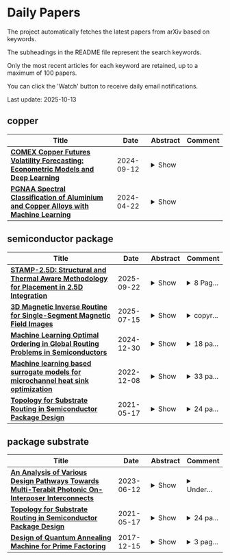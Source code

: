 # Daily Papers
The project automatically fetches the latest papers from arXiv based on keywords.

The subheadings in the README file represent the search keywords.

Only the most recent articles for each keyword are retained, up to a maximum of 100 papers.

You can click the 'Watch' button to receive daily email notifications.

Last update: 2025-10-13

## copper
| **Title** | **Date** | **Abstract** | **Comment** |
| --- | --- | --- | --- |
| **[COMEX Copper Futures Volatility Forecasting: Econometric Models and Deep Learning](http://arxiv.org/abs/2409.08356v1)** | 2024-09-12 | <details><summary>Show</summary><p>This paper investigates the forecasting performance of COMEX copper futures realized volatility across various high-frequency intervals using both econometric volatility models and deep learning recurrent neural network models. The econometric models considered are GARCH and HAR, while the deep learning models include RNN (Recurrent Neural Network), LSTM (Long Short-Term Memory), and GRU (Gated Recurrent Unit). In forecasting daily realized volatility for COMEX copper futures with a rolling window approach, the econometric models, particularly HAR, outperform recurrent neural networks overall, with HAR achieving the lowest QLIKE loss function value. However, when the data is replaced with hourly high-frequency realized volatility, the deep learning models outperform the GARCH model, and HAR attains a comparable QLIKE loss function value. Despite the black-box nature of machine learning models, the deep learning models demonstrate superior forecasting performance, surpassing the fixed QLIKE value of HAR in the experiment. Moreover, as the forecast horizon extends for daily realized volatility, deep learning models gradually close the performance gap with the GARCH model in certain loss function metrics. Nonetheless, HAR remains the most effective model overall for daily realized volatility forecasting in copper futures.</p></details> |  |
| **[PGNAA Spectral Classification of Aluminium and Copper Alloys with Machine Learning](http://arxiv.org/abs/2404.14107v1)** | 2024-04-22 | <details><summary>Show</summary><p>In this paper, we explore the optimization of metal recycling with a focus on real-time differentiation between alloys of copper and aluminium. Spectral data, obtained through Prompt Gamma Neutron Activation Analysis (PGNAA), is utilized for classification. The study compares data from two detectors, cerium bromide (CeBr$_{3}$) and high purity germanium (HPGe), considering their energy resolution and sensitivity. We test various data generation, preprocessing, and classification methods, with Maximum Likelihood Classifier (MLC) and Conditional Variational Autoencoder (CVAE) yielding the best results. The study also highlights the impact of different detector types on classification accuracy, with CeBr$_{3}$ excelling in short measurement times and HPGe performing better in longer durations. The findings suggest the importance of selecting the appropriate detector and methodology based on specific application requirements.</p></details> |  |

## semiconductor package
| **Title** | **Date** | **Abstract** | **Comment** |
| --- | --- | --- | --- |
| **[STAMP-2.5D: Structural and Thermal Aware Methodology for Placement in 2.5D Integration](http://arxiv.org/abs/2504.21140v2)** | 2025-09-22 | <details><summary>Show</summary><p>Chiplet-based architectures and advanced packaging has emerged as transformative approaches in semiconductor design. While conventional physical design for 2.5D heterogeneous systems typically prioritizes wirelength reduction through tight chiplet packing, this strategy creates thermal bottlenecks and intensifies coefficient of thermal expansion (CTE) mismatches, compromising long-term reliability. Addressing these challenges requires holistic consideration of thermal performance, mechanical stress, and interconnect efficiency. We introduce STAMP-2.5D, the first automated floorplanning methodology that simultaneously optimizes these critical factors. Our approach employs finite element analysis to simulate temperature distributions and stress profiles across chiplet configurations while minimizing interconnect wirelength. Experimental results demonstrate that our thermal structural aware automated floorplanning approach reduces overall stress by 11% while maintaining excellent thermal performance with a negligible 0.5% temperature increase and simultaneously reducing total wirelength by 11% compared to temperature-only optimization. Additionally, we conduct an exploratory study on the effects of temperature gradients on structural integrity, providing crucial insights for reliability-conscious chiplet design. STAMP-2.5D establishes a robust platform for navigating critical trade-offs in advanced semiconductor packaging.</p></details> | <details><summary>8 Pag...</summary><p>8 Page, 10 Figures, To be presented at ICCD 2025</p></details> |
| **[3D Magnetic Inverse Routine for Single-Segment Magnetic Field Images](http://arxiv.org/abs/2507.11293v1)** | 2025-07-15 | <details><summary>Show</summary><p>In semiconductor packaging, accurately recovering 3D information is crucial for non-destructive testing (NDT) to localize circuit defects. This paper presents a novel approach called the 3D Magnetic Inverse Routine (3D MIR), which leverages Magnetic Field Images (MFI) to retrieve the parameters for the 3D current flow of a single-segment. The 3D MIR integrates a deep learning (DL)-based Convolutional Neural Network (CNN), spatial-physics-based constraints, and optimization techniques. The method operates in three stages: i) The CNN model processes the MFI data to predict ($\ell/z_o$), where $\ell$ is the wire length and $z_o$ is the wire's vertical depth beneath the magnetic sensors and classify segment type ($c$). ii) By leveraging spatial-physics-based constraints, the routine provides initial estimates for the position ($x_o$, $y_o$, $z_o$), length ($\ell$), current ($I$), and current flow direction (positive or negative) of the current segment. iii) An optimizer then adjusts these five parameters ($x_o$, $y_o$, $z_o$, $\ell$, $I$) to minimize the difference between the reconstructed MFI and the actual MFI. The results demonstrate that the 3D MIR method accurately recovers 3D information with high precision, setting a new benchmark for magnetic image reconstruction in semiconductor packaging. This method highlights the potential of combining DL and physics-driven optimization in practical applications.</p></details> | <details><summary>copyr...</summary><p>copyright 2025 IEEE. Personal use of this material is permitted. Permission from IEEE must be obtained for all other uses, in any current or future media, including reprinting/republishing this material for advertising or promotional purposes, creating new collective works, for resale or redistribution to servers or lists, or reuse of any copyrighted component of this work in other works</p></details> |
| **[Machine Learning Optimal Ordering in Global Routing Problems in Semiconductors](http://arxiv.org/abs/2412.21035v1)** | 2024-12-30 | <details><summary>Show</summary><p>In this work, we propose a new method for ordering nets during the process of layer assignment in global routing problems. The global routing problems that we focus on in this work are based on routing problems that occur in the design of substrates in multilayered semiconductor packages. The proposed new method is based on machine learning techniques and we show that the proposed method supersedes conventional net ordering techniques based on heuristic score functions. We perform global routing experiments in multilayered semiconductor package environments in order to illustrate that the routing order based on our new proposed technique outperforms previous methods based on heuristics. Our approach of using machine learning for global routing targets specifically the net ordering step which we show in this work can be significantly improved by deep learning.</p></details> | <details><summary>18 pa...</summary><p>18 pages, 13 figures, 6 tables; published in Scientific Reports</p></details> |
| **[Machine learning based surrogate models for microchannel heat sink optimization](http://arxiv.org/abs/2208.09683v2)** | 2022-12-08 | <details><summary>Show</summary><p>Microchannel heat sinks are an efficient cooling method for semiconductor packages. However, to properly cool increasingly complex and thermally dense circuits, microchannel designs should be improved and expanded on. In this paper, microchannel designs with secondary channels and with ribs are investigated using computational fluid dynamics and are coupled with a multi-objective optimization algorithm to determine and propose optimal solutions based on observed thermal resistance and pumping power. A workflow that combines Latin hypercube sampling, machine learning-based surrogate modeling and multi-objective optimization is proposed. Random forests, gradient boosting algorithms and neural networks were considered during the search for the best surrogate. We demonstrated that tuned neural networks can make accurate predictions and be used to create an acceptable surrogate model. Optimized solutions show a negligible difference in overall performance when compared to the conventional optimization approach. Additionally, solutions are calculated in one-fifth of the original time. Generated designs attain temperatures that are lower by more than 10% under the same pressure limits as a convectional microchannel design. When limited by temperature, pressure drops are reduced by more than 25%. Finally, the influence of each design variable on the thermal resistance and pumping power was investigated by employing the SHapley Additive exPlanations technique. Overall, we have demonstrated that the proposed framework has merit and can be used as a viable methodology in microchannel heat sink design optimization.</p></details> | <details><summary>33 pa...</summary><p>33 pages, brief appendix</p></details> |
| **[Topology for Substrate Routing in Semiconductor Package Design](http://arxiv.org/abs/2105.07892v1)** | 2021-05-17 | <details><summary>Show</summary><p>In this work, we propose a new signal routing method for solving routing problems that occur in the design process of semiconductor package substrates. Our work uses a topological transformation of the layers of the package substrate in order to simplify the routing problem into a problem of connecting points on a circle with non-intersecting straight line segments. The circle, which we call the Circular Frame, is a polygonal schema, which is originally used in topology to study the topological structure of 2-manifolds. We show through experiments that our new routing method based on the Circular Frame competes with certain grid-based routing algorithms.</p></details> | <details><summary>24 pa...</summary><p>24 pages, 22 figures, 3 tables</p></details> |

## package substrate
| **Title** | **Date** | **Abstract** | **Comment** |
| --- | --- | --- | --- |
| **[An Analysis of Various Design Pathways Towards Multi-Terabit Photonic On-Interposer Interconnects](http://arxiv.org/abs/2306.07241v1)** | 2023-06-12 | <details><summary>Show</summary><p>In the wake of dwindling Moore's Law, to address the rapidly increasing complexity and cost of fabricating large-scale, monolithic systems-on-chip (SoCs), the industry has adopted dis-aggregation as a solution, wherein a large monolithic SoC is partitioned into multiple smaller chiplets that are then assembled into a large system-in-package (SiP) using advanced packaging substrates such as silicon interposer. For such interposer-based SiPs, there is a push to realize on-interposer inter-chiplet communication bandwidth of multi-Tb/s and end-to-end communication latency of no more than 10ns. This push comes as the natural progression from some recent prior works on SiP design, and is driven by the proliferating bandwidth demand of modern data-intensive workloads. To meet this bandwidth and latency goal, prior works have focused on a potential solution of using the silicon photonic interposer (SiPhI) for integrating and interconnecting a large number of chiplets into an SiP. Despite the early promise, the existing designs of on-SiPhI interconnects still have to evolve by leaps and bounds to meet the goal of multi-Tb/s bandwidth. However, the possible design pathways, upon which such an evolution can be achieved, have not been explored in any prior works yet. In this paper, we have identified several design pathways that can help evolve on-SiPhI interconnects to achieve multi-Tb/s aggregate bandwidth. We perform an extensive link-level and system-level analysis in which we explore these design pathways in isolation and in different combinations of each other. From our link-level analysis, we have observed that the design pathways that simultaneously enhance the spectral range and optical power budget available for wavelength multiplexing can render aggregate bandwidth of up to 4Tb/s per on-SiPhI link.</p></details> | <details><summary>Under...</summary><p>Under review (ACM JETC)</p></details> |
| **[Topology for Substrate Routing in Semiconductor Package Design](http://arxiv.org/abs/2105.07892v1)** | 2021-05-17 | <details><summary>Show</summary><p>In this work, we propose a new signal routing method for solving routing problems that occur in the design process of semiconductor package substrates. Our work uses a topological transformation of the layers of the package substrate in order to simplify the routing problem into a problem of connecting points on a circle with non-intersecting straight line segments. The circle, which we call the Circular Frame, is a polygonal schema, which is originally used in topology to study the topological structure of 2-manifolds. We show through experiments that our new routing method based on the Circular Frame competes with certain grid-based routing algorithms.</p></details> | <details><summary>24 pa...</summary><p>24 pages, 22 figures, 3 tables</p></details> |
| **[Design of Quantum Annealing Machine for Prime Factoring](http://arxiv.org/abs/1712.05561v1)** | 2017-12-15 | <details><summary>Show</summary><p>We propose a prime factoring machine operated in a frame work of quantum annealing (QA). The idea is inverse operation of a quantum-mechanically reversible multiplier implemented with QA-based Boolean logic circuits. We designed the QA machine on an application-specific-annealing-computing architecture which efficiently increases available hardware budgets at the cost of restricted functionality. The circuits are to be implemented and fabricated by using superconducting integrated circuit technology. We propose a three-dimensional packaging scheme of a qubit-chip / interposer / package-substrate structure for realizing practically-large scale QA systems.</p></details> | <details><summary>3 pag...</summary><p>3 pages, 6 figures, to appear in IEEE Xplore Conference Proceedings of the 16th International Superconductive Electronics Conference (ISEC 2017)</p></details> |

